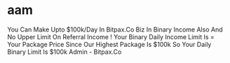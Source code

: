 # aam
You Can Make Upto $100k/Day In Bitpax.Co Biz  In Binary Income Also And No Upper Limit On Referral  Income !    Your Binary Daily Income Limit Is = Your Package Price    Since Our Highest Package Is $100k So Your Daily Binary  Limit Is $100k    Admin - Bitpax.Co
